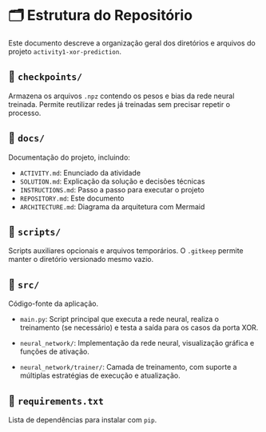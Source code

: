 # 🗂️ Estrutura do Repositório

Este documento descreve a organização geral dos diretórios e arquivos do projeto `activity1-xor-prediction`.


## 📁 `checkpoints/`
Armazena os arquivos `.npz` contendo os pesos e bias da rede neural treinada. Permite reutilizar redes já treinadas sem precisar repetir o processo.


## 📁 `docs/`
Documentação do projeto, incluindo:

- `ACTIVITY.md`: Enunciado da atividade
- `SOLUTION.md`: Explicação da solução e decisões técnicas
- `INSTRUCTIONS.md`: Passo a passo para executar o projeto
- `REPOSITORY.md`: Este documento
- `ARCHITECTURE.md`: Diagrama da arquitetura com Mermaid


## 📁 `scripts/`
Scripts auxiliares opcionais e arquivos temporários. O `.gitkeep` permite manter o diretório versionado mesmo vazio.

## 📁 `src/`
Código-fonte da aplicação.

- `main.py`: Script principal que executa a rede neural, realiza o treinamento (se necessário) e testa a saída para os casos da porta XOR.

- `neural_network/`: Implementação da rede neural, visualização gráfica e funções de ativação.

- `neural_network/trainer/`: Camada de treinamento, com suporte a múltiplas estratégias de execução e atualização.


## 📄 `requirements.txt`
Lista de dependências para instalar com `pip`.